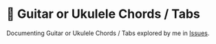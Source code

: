 # 🎸 Guitar or Ukulele Chords / Tabs

Documenting Guitar or Ukulele Chords / Tabs explored by me in [Issues](https://github.com/johev09/Guitar-Ukulele-Chords-Tabs/issues).
